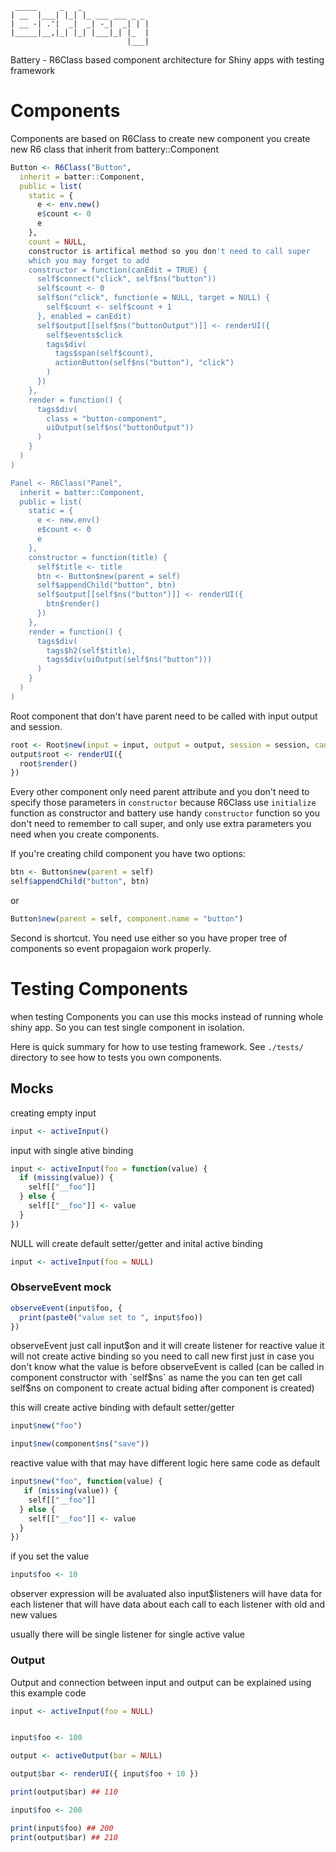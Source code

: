 ```
 _____     _   _
| __  |___| |_| |_ ___ ___ _ _
| __ -| .'|  _|  _| -_|  _| | |
|_____|__,|_| |_| |___|_| |_  |
                          |___|
```

Battery - R6Class based component architecture for Shiny apps with testing framework

# Components

Components are based on R6Class to create new component you create new R6 class that inherit
from battery::Component

```R
Button <- R6Class("Button",
  inherit = batter::Component,
  public = list(
    static = {
      e <- env.new()
      e$count <- 0
      e
    },
    count = NULL,
    constructor is artifical method so you don't need to call super
    which you may forget to add
    constructor = function(canEdit = TRUE) {
      self$connect("click", self$ns("button"))
      self$count <- 0
      self$on("click", function(e = NULL, target = NULL) {
        self$count <- self$count + 1
      }, enabled = canEdit)
      self$output[[self$ns("buttonOutput")]] <- renderUI({
        self$events$click
        tags$div(
          tags$span(self$count),
          actionButton(self$ns("button"), "click")
        )
      })
    },
    render = function() {
      tags$div(
        class = "button-component",
        uiOutput(self$ns("buttonOutput"))
      )
    }
  )
)

Panel <- R6Class("Panel",
  inherit = batter::Component,
  public = list(
    static = {
      e <- new.env()
      e$count <- 0
      e
    },
    constructor = function(title) {
      self$title <- title
      btn <- Button$new(parent = self)
      self$appendChild("button", btn)
      self$output[[self$ns("button")]] <- renderUI({
        btn$render()
      })
    },
    render = function() {
      tags$div(
        tags$h2(self$title),
        tags$div(uiOutput(self$ns("button")))
      )
    }
  )
)
```

Root component that don't have parent need to be called with input output and session.

```R
root <- Root$new(input = input, output = output, session = session, canEdit = FALSE)
output$root <- renderUI({
  root$render()
})
```

Every other component only need parent attribute and you don't need to specify those parameters
in `constructor` because R6Class use `initialize` function as constructor and battery use handy
`constructor` function so you don't need to remember to call super, and only use extra parameters
you need when you create components.

If you're creating child component you have two options:

```R
btn <- Button$new(parent = self)
self$appendChild("button", btn)
```

or

```R
Button$new(parent = self, component.name = "button")
```

Second is shortcut. You need use either so you have proper tree of components so event propagaion
work properly.

# Testing Components

when testing Components you can use this mocks instead of running whole shiny app. So you can
test single component in isolation.

Here is quick summary for how to use testing framework. See `./tests/` directory to see how
to tests you own components.

## Mocks

creating empty input

```R
input <- activeInput()
```

input with single ative binding

```R
input <- activeInput(foo = function(value) {
  if (missing(value)) {
    self[["__foo"]]
  } else {
    self[["__foo"]] <- value
  }
})
```

NULL will create default setter/getter and inital active binding

```R
input <- activeInput(foo = NULL)
```

### ObserveEvent mock

```R
observeEvent(input$foo, {
  print(paste0("value set to ", input$foo))
})
```

observeEvent just call input$on and it will create listener for reactive value
it will not create active binding so you need to call new first just in case you
don't know what the value is before observeEvent is called (can be called in component
constructor with `self$ns` as name the you can ten get call self$ns on component to create
actual biding after component is created)


this will create active binding with default setter/getter

```R
input$new("foo")
```

```R
input$new(component$ns("save"))
```

reactive value with that may have different logic here same code as default


```R
input$new("foo", function(value) {
   if (missing(value)) {
    self[["__foo"]]
  } else {
    self[["__foo"]] <- value
  }
})
```

if you set the value

```R
input$foo <- 10
```

observer expression will be avaluated also input$listeners will have data for each listener
that will have data about each call to each listener with old and new values

usually there will be single listener for single active value

### Output

Output and connection between input and output can be explained using this example code

```R
input <- activeInput(foo = NULL)


input$foo <- 100

output <- activeOutput(bar = NULL)

output$bar <- renderUI({ input$foo + 10 })

print(output$bar) ## 110

input$foo <- 200

print(input$foo) ## 200
print(output$bar) ## 210
```
